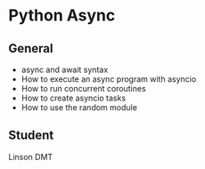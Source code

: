 # Python Async

## General
- async and await syntax
- How to execute an async program with asyncio
- How to run concurrent coroutines
- How to create asyncio tasks
- How to use the random module

## Student
Linson DMT
